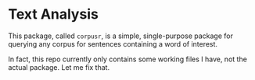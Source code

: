 # Text Analysis
This package, called `corpusr`, is a simple, single-purpose package for querying any corpus for sentences containing a word of interest.

In fact, this repo currently only contains some working files I have, not the actual package. Let me fix that. 
